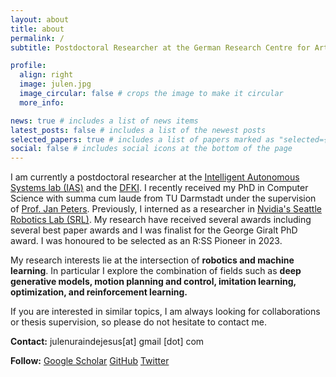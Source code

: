 ```yaml
---
layout: about
title: about
permalink: /
subtitle: Postdoctoral Researcher at the German Research Centre for Artificial Intelligence (DFKI)

profile:
  align: right
  image: julen.jpg
  image_circular: false # crops the image to make it circular
  more_info:

news: true # includes a list of news items
latest_posts: false # includes a list of the newest posts
selected_papers: true # includes a list of papers marked as "selected={true}"
social: false # includes social icons at the bottom of the page
---
```


I am currently a postdoctoral researcher at the [Intelligent Autonomous Systems lab (IAS)](https://www.ias.informatik.tu-darmstadt.de/) and the [DFKI](https://www.dfki.de/en/web/).
I recently received my PhD in Computer Science with summa cum laude from TU Darmstadt under the supervision of [Prof. Jan Peters](https://www.ias.informatik.tu-darmstadt.de/Member/JanPeters).
Previously, I interned as a researcher in [Nvidia's Seattle Robotics Lab (SRL)](https://research.nvidia.com/labs/srl/).
My research have received several awards including several best paper awards and I was finalist for the George Giralt PhD award.
I was honoured to be selected as an R:SS Pioneer in 2023.

My research interests lie at the intersection of **robotics and machine learning**. In particular I explore the combination of fields such as **deep generative models, motion planning and control, imitation learning, optimization, and reinforcement learning.**

If you are interested in similar topics, I am always looking for collaborations or thesis supervision, so please do not hesitate to contact me.


**Contact:** julenuraindejesus[at] gmail [dot] com

**Follow:**
[Google Scholar](https://scholar.google.com/citations?user=lx5qencAAAAJ&hl)
[GitHub](https://github.com/robotgradient)
[Twitter](https://twitter.com/thepythagorian)
